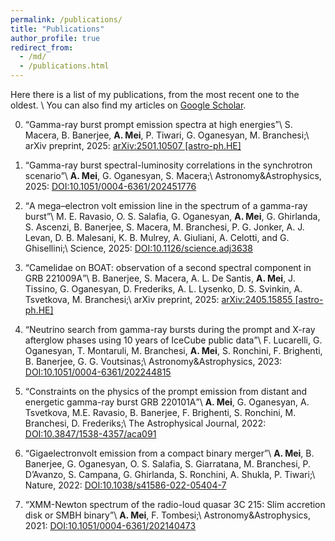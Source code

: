 ```yaml
---
permalink: /publications/
title: "Publications"
author_profile: true
redirect_from: 
  - /md/
  - /publications.html
---
```


Here there is a list of my publications, from the most recent one to the oldest. \\
You can also find my articles on [Google Scholar](https://scholar.google.com/citations?user=mKpTrNoAAAAJ&hl=it&oi=ao). 

0. <q>Gamma-ray burst prompt emission spectra at high energies</q>\\
S. Macera, B. Banerjee, **A. Mei**, P. Tiwari, G. Oganesyan, M. Branchesi;\\
arXiv preprint, 2025: [arXiv:2501.10507 \[astro-ph.HE\]](https://arxiv.org/abs/2501.10507)

0. <q>Gamma-ray burst spectral-luminosity correlations in the synchrotron scenario</q>\\
**A. Mei**, G. Oganesyan, S. Macera;\\
Astronomy&Astrophysics, 2025: [DOI:10.1051/0004-6361/202451776](https://www.aanda.org/articles/aa/full_html/2025/01/aa51776-24/aa51776-24.html)

0. <q>A mega–electron volt emission line in the spectrum of a gamma-ray burst</q>\\
M. E. Ravasio, O. S. Salafia, G. Oganesyan, **A. Mei**, G. Ghirlanda, S. Ascenzi, B. Banerjee, S.
Macera, M. Branchesi, P. G. Jonker, A. J. Levan, D. B. Malesani, K. B. Mulrey, A. Giuliani, A.
Celotti, and G. Ghisellini;\\
Science, 2025: [DOI:10.1126/science.adj3638](https://www.science.org/doi/10.1126/science.adj3638)

0. <q>Camelidae on BOAT: observation of a second spectral component in GRB 221009A</q>\\
B. Banerjee, S. Macera, A. L. De Santis, **A. Mei**, J. Tissino, G. Oganesyan, D. Frederiks, A. L.
Lysenko, D. S. Svinkin, A. Tsvetkova, M. Branchesi;\\
arXiv preprint, 2025: [arXiv:2405.15855 [astro-ph.HE]](https://arxiv.org/abs/2405.15855)

0. <q>Neutrino search from gamma-ray bursts during the prompt and X-ray afterglow phases using 10
years of IceCube public data</q>\\
F. Lucarelli, G. Oganesyan, T. Montaruli, M. Branchesi, **A. Mei**, S. Ronchini, F. Brighenti, B.
Banerjee, G. G. Voutsinas;\\
Astronomy&Astrophysics, 2023: [DOI:10.1051/0004-6361/202244815](https://www.aanda.org/articles/aa/full_html/2023/04/aa44815-22/aa44815-22.html)


0. <q>Constraints on the physics of the prompt emission from distant and energetic gamma-ray burst GRB 220101A</q>\\
**A. Mei**, G. Oganesyan, A. Tsvetkova, M.E. Ravasio, B. Banerjee, F. Brighenti, S. Ronchini, M.
Branchesi, D. Frederiks;\\
The Astrophysical Journal, 2022: [DOI:10.3847/1538-4357/aca091](https://doi.org/10.3847/1538-4357/aca091)

0. <q>Gigaelectronvolt emission from a compact binary merger</q>\\
**A. Mei**, B. Banerjee, G. Oganesyan, O. S. Salafia, S. Giarratana, M. Branchesi, P. D’Avanzo, S.
Campana, G. Ghirlanda, S. Ronchini, A. Shukla, P. Tiwari;\\
Nature, 2022: [DOI:10.1038/s41586-022-05404-7](https://www.nature.com/articles/s41586-022-05404-7)

0. <q>XMM-Newton spectrum of the radio-loud quasar 3C 215: Slim accretion disk or SMBH binary</q>\\
**A. Mei**, F. Tombesi;\\
Astronomy&Astrophysics, 2021: [DOI:10.1051/0004-6361/202140473](https://www.aanda.org/articles/aa/full_html/2021/09/aa40473-21/aa40473-21.html)